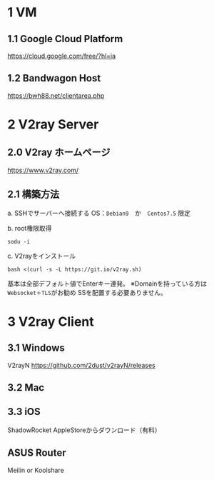 # 1 VM
## 1.1 Google Cloud Platform ##
https://cloud.google.com/free/?hl=ja

## 1.2 Bandwagon Host ##
https://bwh88.net/clientarea.php

# 2 V2ray Server
## 2.0 V2ray ホームページ
https://www.v2ray.com/

## 2.1 構築方法
a. SSHでサーバーへ接続する
OS：`Debian9`　か　`Centos7.5` 限定

b. root権限取得

`sodu -i`

c. V2rayをインストール

`bash <(curl -s -L https://git.io/v2ray.sh)`

基本は全部デフォルト値でEnterキー連発。
※Domainを持っている方は`Websocket＋TLS`がお勧め
SSを配置する必要ありません。



# 3 V2ray Client #
## 3.1 Windows ##
V2rayN
https://github.com/2dust/v2rayN/releases

## 3.2 Mac ##


## 3.3 iOS ##
ShadowRocket
AppleStoreからダウンロード（有料）

## ASUS Router ##
Meilin or Koolshare
